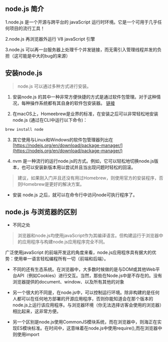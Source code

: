 ## node.js 简介

 1.node.js 是一个开源与跨平台的 javaScript 运行时环境。它是一个可用于几乎任何项目的流行工具！

 2.node.js 再浏览器外运行 V8 javaScript 引擎

 3.node.js 可以再一台服务器上处理千个并发链接，而无需引入管理线程并发的负担（这可能是中大的bug的来源）

## 安装node.js

 > node.js 可以通过多种方式进行安装。

 1. 安装node.js 的其中一种非常方便快捷的方式是通过软件包管理。对于这种情况，每种操作系统都有其自身的软件包安装器。
 [链接](http://nodejs.cn/download/)

 2. 在macOS上，Homeebrew是业界的标准，在安装之后可以非常轻松地安装 node.js (通过在CLI中运行以下命令)：

```sh
brew install node
```

 3. 其它使用与Linux和Windows的软件包管理器列出在[https://nodejs.org/en/download/package-manager/](https://nodejs.org/en/download/package-manager/)

 4. nvm 是一种流行的运行node.js的方式。例如，它可以轻松地切换node.js版本，也可以安装新版本用以尝试并且当出现问题时轻松的回滚。

> 建议，如果刚入门并且还没有用过Homebrew，则使用官方的安装程序，否则Homebrew是更好的解决方案。

* 安装 node.js 之后，就可以在命令行中访问node可执行程序了。

## node.js 与浏览器的区别

* 不同之处

> 浏览器和node.js均使用javaScript作为其编译语言。但构建运行于浏览器中的应用程序与构建node.js应用程序完全不同。

广泛使用javaScript 的前端开发这的角度来看，node.js应用程序具有据大的优势：使用单一语言轻松编程所有一切（前端和后端）。

* 不同的还有生态系统。在浏览器中，大多数时候做的是与DOM或其他Web平台API（例如Cookies）进行交互。当然，那些在Node.js中是不存在的。没有浏览器提供的document、window、以及所有其他的对象

* 另一个很大的不同是，在node.js中，可以控制运行环境。除非构建的是任何人都可以在任何地方部署的开源应用程序，否则你能知道会在那个版本的node.js上运行该应用程序。与浏览器环境（你无法选择访客会使用的浏览器）相比起来，这非常方便。

* 另一个区别是node.js使用CommonJS模块系统，而在浏览器中，则海正在实现ES模块标准。在时间中，这意味着在node.js中使用require(),而在浏览器中则使用import
